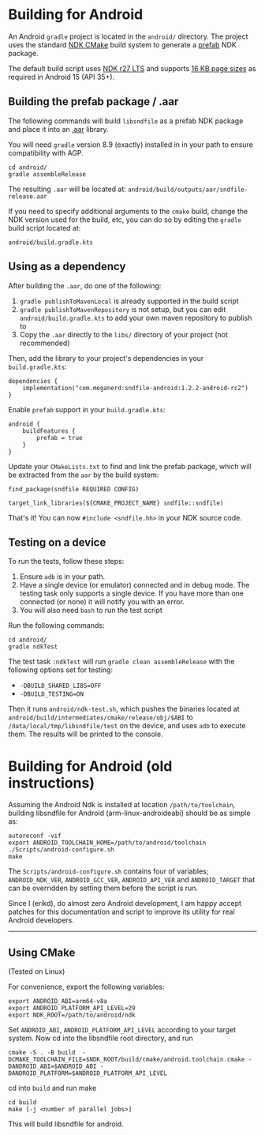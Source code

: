 # Building for Android

An Android `gradle` project is located in the `android/` directory. The project
uses the standard [NDK CMake](https://developer.android.com/ndk/guides/cmake)
build system to generate a [prefab](https://google.github.io/prefab/) NDK package.

The default build script uses [NDK r27 LTS](https://developer.android.com/ndk/downloads/revision_history)
and supports [16 KB page sizes](https://developer.android.com/guide/practices/page-sizes)
as required in Android 15 (API 35+).

## Building the prefab package / .aar
The following commands will build `libsndfile` as a prefab NDK package and place
it into an [.aar](https://developer.android.com/studio/projects/android-library) library.

You will need `gradle` version 8.9 (exactly) installed in in your path to ensure compatibility
with AGP.
```
cd android/
gradle assembleRelease
```

The resulting `.aar` will be located at:
`android/build/outputs/aar/sndfile-release.aar`

If you need to specify additional arguments to the `cmake` build, change the
NDK version used for the build, etc, you can do so by editing the `gradle` build
script located at:

`android/build.gradle.kts`

## Using as a dependency
After building the `.aar`, do one of the following:
1. `gradle publishToMavenLocal` is already supported in the build script
2. `gradle publishToMavenRepository` is not setup, but you can edit `android/build.gradle.kts`
   to add your own maven repository to publish to
3. Copy the `.aar` directly to the `libs/` directory of your project (not recommended)

Then, add the library to your project's dependencies in your `build.gradle.kts`:
```
dependencies {
    implementation("com.meganerd:sndfile-android:1.2.2-android-rc2")
}
```

Enable `prefab` support in your `build.gradle.kts`:
```
android {
    buildFeatures {
        prefab = true
    }
}
```

Update your `CMakeLists.txt` to find and link the prefab package, which will be
extracted from the `aar` by the build system:

```
find_package(sndfile REQUIRED CONFIG)

target_link_libraries(${CMAKE_PROJECT_NAME} sndfile::sndfile)
```

That's it! You can now `#include <sndfile.hh>` in your NDK source code.

## Testing on a device
To run the tests, follow these steps:
1. Ensure `adb` is in your path.
2. Have a single device (or emulator) connected and in debug mode. The testing task
only supports a single device. If you have more than one connected (or none) it will
notify you with an error.
3. You will also need `bash` to run the test script

Run the following commands:
```
cd android/
gradle ndkTest
```

The test task `:ndkTest` will run `gradle clean assembleRelease` with the following
options set for testing:
* `-DBUILD_SHARED_LIBS=OFF`
* `-DBUILD_TESTING=ON`

Then it runs `android/ndk-test.sh`, which pushes the binaries located at 
`android/build/intermediates/cmake/release/obj/$ABI` to `/data/local/tmp/libsndfile/test`
on the device, and uses `adb` to execute them. The results will be printed to the console.

# Building for Android (old instructions)

Assuming the Android Ndk is installed at location `/path/to/toolchain`, building
libsndfile for Android (arm-linux-androideabi) should be as simple as:
```
autoreconf -vif
export ANDROID_TOOLCHAIN_HOME=/path/to/android/toolchain
./Scripts/android-configure.sh
make
```
The `Scripts/android-configure.sh` contains four of variables; `ANDROID_NDK_VER`,
`ANDROID_GCC_VER`, `ANDROID_API_VER` and `ANDROID_TARGET` that can be overridden
by setting them before the script is run.

Since I (erikd), do almost zero Android development, I am happy accept patches
for this documentation and script to improve its utility for real Android
developers.

---

## Using CMake

(Tested on Linux)

For convenience, export the following variables:

```
export ANDROID_ABI=arm64-v8a
export ANDROID_PLATFORM_API_LEVEL=29
export NDK_ROOT=/path/to/android/ndk
```

Set `ANDROID_ABI`,  `ANDROID_PLATFORM_API_LEVEL`  according to your target system. Now cd into the libsndfile root directory, and run

```
cmake -S . -B build  -DCMAKE_TOOLCHAIN_FILE=$NDK_ROOT/build/cmake/android.toolchain.cmake -DANDROID_ABI=$ANDROID_ABI -DANDROID_PLATFORM=$ANDROID_PLATFORM_API_LEVEL
```

cd into `build` and run make

```
cd build
make [-j <number of parallel jobs>]
```

This will build libsndfile for android.
